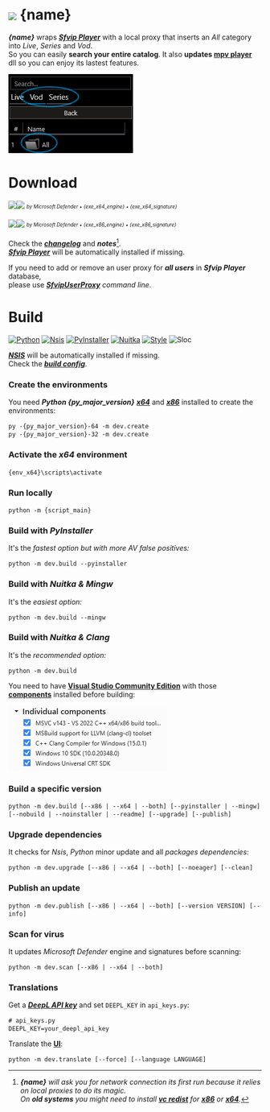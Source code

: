 # <img src="{ico_link}" width="40" align="center"> {name}
***{name}*** wraps ***[Sfvip Player](https://github.com/K4L4Uz/SFVIP-Player/tree/master)*** with a local proxy that inserts an _All_ category into _Live_, _Series_ and _Vod_.  
So you can easily **search your entire catalog**. It also **updates [mpv player](https://mpv.io/)** dll so you can enjoy its lastest features.

<img src="resources/all.png">

# Download
[<img src="https://img.shields.io/badge/{name} {version} x64-informational?logo=docusign&logoColor=white&style=flat-square" height="30"><img src="https://custom-icon-badges.demolab.com/badge/{exe_x64_clean}.svg?logo=shield-check&logoColor=white&style=flat-square" height="30">](https://github.com/{github_path}/raw/master/{exe_x64_link})
<sub><sup>_by Microsoft Defender • {exe_x64_engine} • {exe_x64_signature}_</sup></sub>

[<img src="https://img.shields.io/badge/{name} {version} x86-informational?logo=docusign&logoColor=white&style=flat-square" height="30"><img src="https://custom-icon-badges.demolab.com/badge/{exe_x86_clean}.svg?logo=shield-check&logoColor=white&style=flat-square" height="30">](https://github.com/{github_path}/raw/master/{exe_x86_link})
<sub><sup>_by Microsoft Defender • {exe_x86_engine} • {exe_x86_signature}_</sup></sub>

Check the [***changelog***](build/changelog.md) and ***notes***[^1].  
[***Sfvip Player***](https://github.com/K4L4Uz/SFVIP-Player/tree/master) will be automatically installed if missing.  

If you need to add or remove an user proxy for ***all users*** in ***Sfvip Player*** database,  
please use [***SfvipUserProxy***](user_proxy_cmd) _command line_.

[^1]:_**{name}** will ask you for network connection its first run because it relies on local proxies to do its magic._  
_On **old systems** you might need to install [**vc redist**](https://learn.microsoft.com/en-GB/cpp/windows/latest-supported-vc-redist) for [**x86**](https://aka.ms/vs/17/release/vc_redist.x86.exe) or [**x64**](https://aka.ms/vs/17/release/vc_redist.x64.exe)._  

# Build
[![Python](https://img.shields.io/badge/Python-{py_version}-fbdf79?logo=python&logoColor=fbdf79)](https://www.python.org/downloads/release/python-{py_version_compact}/)
[![Nsis](https://img.shields.io/badge/Nsis-{nsis_version}-informational?logo=NSIS&logoColor=white)](https://nsis.sourceforge.io/Download)
[![PyInstaller](https://custom-icon-badges.demolab.com/badge/PyInstaller-{pyinstaller_version}-informational.svg?logo=tools)](https://pyinstaller.org/en/stable/)
[![Nuitka](https://custom-icon-badges.demolab.com/badge/or%20Nuitka-{nuitka_version}-informational.svg?logo=tools)](https://nuitka.net/)
[![Style](https://custom-icon-badges.demolab.com/badge/Style-Black-000000.svg?logo=file-code)](https://black.readthedocs.io/en/stable/)
![Sloc](https://custom-icon-badges.demolab.com/badge/Sloc-{sloc}-000000.svg?logo=file-code)

[***NSIS***](https://nsis.sourceforge.io/Download) will be automatically installed if missing.  
Check the [***build config***](build_config.py).
### Create the environments
You need ***Python {py_major_version}*** [***x64***](https://www.python.org/ftp/python/{py_version}/python-{py_version}-amd64.exe) and [***x86***](https://www.python.org/ftp/python/{py_version}/python-{py_version}.exe) installed to create the environments:
```console
py -{py_major_version}-64 -m dev.create
py -{py_major_version}-32 -m dev.create
```
### Activate the _x64_ environment
```console
{env_x64}\scripts\activate
```
### Run locally
```console
python -m {script_main}
```
### Build with ***PyInstaller***
It's the _fastest option but with more AV false positives:_
```console
python -m dev.build --pyinstaller
```
### Build with ***Nuitka & Mingw***
It's the _easiest option:_
```console
python -m dev.build --mingw
```
### Build with ***Nuitka & Clang***
It's the _recommended option:_
```console
python -m dev.build
```
You need to have [**Visual Studio Community Edition**](https://www.visualstudio.com/en-us/downloads/download-visual-studio-vs.aspx) with those [**components**](resources/.vsconfig) installed before building:

<img src="resources/VS.png">

### Build a specific version
```console
python -m dev.build [--x86 | --x64 | --both] [--pyinstaller | --mingw] [--nobuild | --noinstaller | --readme] [--upgrade] [--publish]
```
### Upgrade dependencies
It checks for _Nsis_, _Python_ minor update and all _packages dependencies_:
```console
python -m dev.upgrade [--x86 | --x64 | --both] [--noeager] [--clean]
```
### Publish an update
```console
python -m dev.publish [--x86 | --x64 | --both] [--version VERSION] [--info]
```
### Scan for virus
It updates _Microsoft Defender_ engine and signatures before scanning:
```console
python -m dev.scan [--x86 | --x64 | --both]
```

### Translations
Get a [***DeepL API key***](https://www.deepl.com/en/docs-api/) and set `DEEPL_KEY` in `api_keys.py`:
```python3
# api_keys.py
DEEPL_KEY=your_deepl_api_key
```
Translate the [**UI**](translations/loc/texts.py):
```console
python -m dev.translate [--force] [--language LANGUAGE]
```
